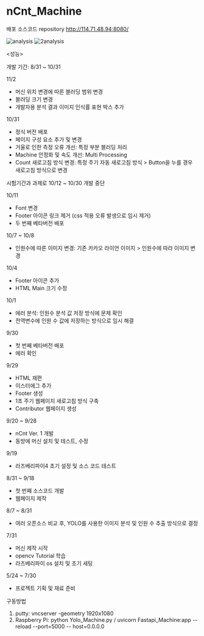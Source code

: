 # nCnt_Machine
배포 소스코드 repository
http://114.71.48.94:8080/

![analysis](https://user-images.githubusercontent.com/101448204/199458387-33d5d9fe-1441-4099-9a29-7ccd35715058.jpg)
![2analysis](https://user-images.githubusercontent.com/101448204/199461153-bd1c874d-10f6-4667-9d17-f7900282294b.jpg)


<성능>



개발 기간: 8/31 ~ 10/31

11/2
  - 머신 위치 변경에 따른 블러딩 범위 변경
  - 블러딩 크기 변경
  - 개발자용 분석 결과 이미지 인식률 표현 박스 추가

10/31
  - 정식 버전 배포
  - 페이지 구성 요소 추가 및 변경
  - 거울로 인한 측정 오류 개선: 특정 부분 블러딩 처리
  - Machine 안정화 및 속도 개선: Multi Processing
  - Count 새로고침 방식 변경: 특정 주기 자동 새로고침 방식 > Button을 누를 경우 새로고침 방식으로 변경

시험기간과 과제로 10/12 ~ 10/30 개발 중단

10/11
  - Font 변경
  - Footer 아이콘 링크 제거 (css 적용 오류 발생으로 임시 제거)
  - 두 번째 베타버전 배포

10/7 ~ 10/8
  - 인원수에 따른 이미지 변경: 기존 카카오 라이언 이미지 > 인원수에 따라 이미지 변경

10/4
  - Footer 아이콘 추가
  - HTML Main 크기 수정

10/1
  - 에러 분석: 인원수 분석 값 저장 방식에 문제 확인
  - 전역변수에 인원 수 값에 저장하는 방식으로 임시 해결

9/30
  - 첫 번째 베타버전 배포
  - 에러 확인

9/29
  - HTML 재편
  - 이스터에그 추가
  - Footer 생성
  - 1초 주기 웹페이지 새로고침 방식 구축
  - Contributor 웹페이지 생성

9/20 ~ 9/28
  - nCnt Ver. 1 개발
  - 동방에 머신 설치 및 테스트, 수정

9/19
  - 라즈베리파이4 초기 설정 및 소스 코드 테스트

8/31 ~ 9/18
  - 첫 번째 소스코드 개발
  - 웹페이지 제작

8/7 ~ 8/31
  - 여러 오픈소스 비교 후, YOLO를 사용한 이미지 분석 및 인원 수 추출 방식으로 결정

7/31
  - 머신 제작 시작
  - opencv Tutorial 학습
  - 라즈베리파이 os 설치 및 초기 세팅

5/24 ~ 7/30
  - 프로젝트 기획 및 재료 준비

구동방법
1. putty: vncserver -geometry 1920x1080
2. Raspberry Pi: python Yolo_Machine.py   /   uvicorn Fastapi_Machine:app --reload --port=5000 -- host=0.0.0.0
